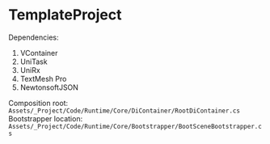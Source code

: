 # TemplateProject

 Dependencies:
1. VContainer
2. UniTask
3. UniRx
4. TextMesh Pro
5. NewtonsoftJSON

Composition root:
```Assets/_Project/Code/Runtime/Core/DiContainer/RootDiContainer.cs```
Bootstrapper location:
```Assets/_Project/Code/Runtime/Core/Bootstrapper/BootSceneBootstrapper.cs```
